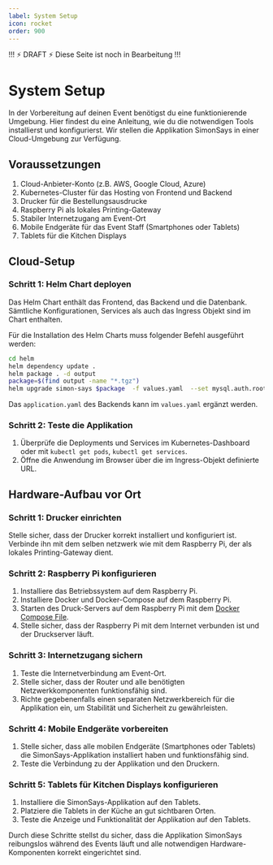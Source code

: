 ```yaml
---
label: System Setup
icon: rocket
order: 900
---
```

!!! :zap: DRAFT :zap:
Diese Seite ist noch in Bearbeitung
!!!
# System Setup

In der Vorbereitung auf deinen Event benötigst du eine funktionierende Umgebung. Hier findest du eine Anleitung, wie du die notwendigen Tools installierst und konfigurierst. Wir stellen die Applikation SimonSays in einer Cloud-Umgebung zur Verfügung.

## Voraussetzungen
1. Cloud-Anbieter-Konto (z.B. AWS, Google Cloud, Azure)
2. Kubernetes-Cluster für das Hosting von Frontend und Backend
4. Drucker für die Bestellungsausdrucke
5. Raspberry Pi als lokales Printing-Gateway
6. Stabiler Internetzugang am Event-Ort
7. Mobile Endgeräte für das Event Staff (Smartphones oder Tablets)
8. Tablets für die Kitchen Displays

## Cloud-Setup
### Schritt 1: Helm Chart deployen
Das Helm Chart enthält das Frontend, das Backend und die Datenbank. Sämtliche Konfigurationen, Services als auch das Ingress Objekt sind im Chart enthalten.

Für die Installation des Helm Charts muss folgender Befehl ausgeführt werden:
```bash
cd helm
helm dependency update . 
helm package . -d output
package=$(find output -name "*.tgz")
helm upgrade simon-says $package  -f values.yaml  --set mysql.auth.rootPassword=<<my-secret-password>>  --set mysql.auth.password=<<my-secret-password>> --install -n simon-says --wait
```

Das `application.yaml` des Backends kann im `values.yaml` ergänzt werden.

### Schritt 2: Teste die Applikation
1. Überprüfe die Deployments und Services im Kubernetes-Dashboard oder mit `kubectl get pods`, `kubectl get services`.
2. Öffne die Anwendung im Browser über die im Ingress-Objekt definierte URL.

## Hardware-Aufbau vor Ort

### Schritt 1: Drucker einrichten
Stelle sicher, dass der Drucker korrekt installiert und konfiguriert ist. Verbinde ihn mit dem selben netzwerk wie mit dem Raspberry Pi, der als lokales Printing-Gateway dient.

### Schritt 2: Raspberry Pi konfigurieren
1. Installiere das Betriebssystem auf dem Raspberry Pi.
2. Installiere Docker und Docker-Compose auf dem Raspberry Pi.
3. Starten des Druck-Servers auf dem Raspberry Pi mit dem [Docker Compose File](../../printer/compose.yaml).
4. Stelle sicher, dass der Raspberry Pi mit dem Internet verbunden ist und der Druckserver läuft.

### Schritt 3: Internetzugang sichern
1. Teste die Internetverbindung am Event-Ort.
2. Stelle sicher, dass der Router und alle benötigten Netzwerkkomponenten funktionsfähig sind.
3. Richte gegebenenfalls einen separaten Netzwerkbereich für die Applikation ein, um Stabilität und Sicherheit zu gewährleisten.

### Schritt 4: Mobile Endgeräte vorbereiten
1. Stelle sicher, dass alle mobilen Endgeräte (Smartphones oder Tablets) die SimonSays-Applikation installiert haben und funktionsfähig sind.
2. Teste die Verbindung zu der Applikation und den Druckern.

### Schritt 5: Tablets für Kitchen Displays konfigurieren
1. Installiere die SimonSays-Applikation auf den Tablets.
2. Platziere die Tablets in der Küche an gut sichtbaren Orten.
3. Teste die Anzeige und Funktionalität der Applikation auf den Tablets.

Durch diese Schritte stellst du sicher, dass die Applikation SimonSays reibungslos während des Events läuft und alle notwendigen Hardware-Komponenten korrekt eingerichtet sind.